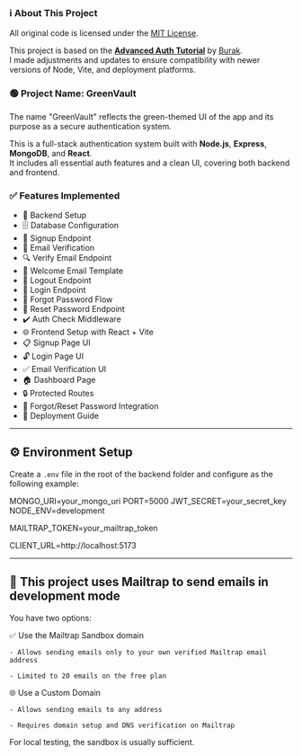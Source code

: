 ### ℹ️ About This Project

All original code is licensed under the [MIT License](LICENSE).

This project is based on the **[Advanced Auth Tutorial](https://youtu.be/pmvEgZC55Cg)** by [Burak](https://www.youtube.com/@asaprogrammer_).  
I made adjustments and updates to ensure compatibility with newer versions of Node, Vite, and deployment platforms.

### 🟢 Project Name: GreenVault

The name "GreenVault" reflects the green-themed UI of the app and its purpose as a secure authentication system.

This is a full-stack authentication system built with **Node.js**, **Express**, **MongoDB**, and **React**.  
It includes all essential auth features and a clean UI, covering both backend and frontend.

### ✅ Features Implemented

- 🔧 Backend Setup
- 🗄️ Database Configuration
- 🔐 Signup Endpoint
- 📧 Email Verification
- 🔍 Verify Email Endpoint
- 📄 Welcome Email Template
- 🚪 Logout Endpoint
- 🔑 Login Endpoint
- 🔄 Forgot Password Flow
- 🔁 Reset Password Endpoint
- ✔️ Auth Check Middleware
- 🌐 Frontend Setup with React + Vite
- 📋 Signup Page UI
- 🔓 Login Page UI
- ✅ Email Verification UI
- 🏠 Dashboard Page
- 🔒 Protected Routes
- 🔄 Forgot/Reset Password Integration
- 🚀 Deployment Guide

---

## ⚙️ Environment Setup

Create a `.env` file in the root of the backend folder and configure as the following example:

MONGO_URI=your_mongo_uri
PORT=5000
JWT_SECRET=your_secret_key
NODE_ENV=development

MAILTRAP_TOKEN=your_mailtrap_token

CLIENT_URL=http://localhost:5173

---

## 📨 This project uses Mailtrap to send emails in development mode

You have two options:

✅ Use the Mailtrap Sandbox domain

    - Allows sending emails only to your own verified Mailtrap email address

    - Limited to 20 emails on the free plan

🌐 Use a Custom Domain

    - Allows sending emails to any address

    - Requires domain setup and DNS verification on Mailtrap

For local testing, the sandbox is usually sufficient.

